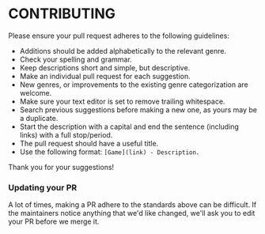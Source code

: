 # CONTRIBUTING

Please ensure your pull request adheres to the following guidelines:

- Additions should be added alphabetically to the relevant genre.
- Check your spelling and grammar.
- Keep descriptions short and simple, but descriptive.
- Make an individual pull request for each suggestion.
- New genres, or improvements to the existing  genre categorization are welcome.
- Make sure your text editor is set to remove trailing whitespace.
- Search previous suggestions before making a new one, as yours may be a duplicate.
- Start the description with a capital and end the sentence (including links) with a full stop/period.
- The pull request should have a useful title.
- Use the following format: `[Game](link) - Description.`

Thank you for your suggestions!

### Updating your PR

A lot of times, making a PR adhere to the standards above can be difficult. If the maintainers notice anything that we'd like changed, we'll ask you to edit your PR before we merge it.
